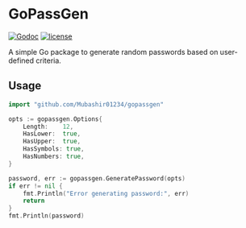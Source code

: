 # GoPassGen
[![Godoc](https://godoc.org/github.com/Mubashir01234/gopassgen?status.svg)](https://godoc.org/github.com/Mubashir01234/gopassgen) [![license](http://img.shields.io/badge/license-MIT-red.svg?style=flat)](https://raw.githubusercontent.com/Mubashir01234/gopassgen/main/LICENSE)

A simple Go package to generate random passwords based on user-defined criteria.

## Usage

```go
import "github.com/Mubashir01234/gopassgen"

opts := gopassgen.Options{
	Length:    12,
	HasLower:  true,
	HasUpper:  true,
	HasSymbols: true,
	HasNumbers: true,
}

password, err := gopassgen.GeneratePassword(opts)
if err != nil {
	fmt.Println("Error generating password:", err)
	return
}
fmt.Println(password)
